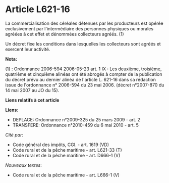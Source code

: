 # Article L621-16

La commercialisation des céréales détenues par les producteurs est opérée exclusivement par l'intermédiaire des personnes
physiques ou morales agréées à cet effet et dénommées collecteurs agréés. (1)

Un décret fixe les conditions dans lesquelles les collecteurs sont agréés et exercent leur activité.

**Nota:**

(1) : Ordonnance 2006-594 2006-05-23 art. 1 IX : Les deuxième, troisième, quatrième et cinquième alinéas ont été abrogés à
compter de la publication du décret prévu au dernier alinéa de l'article L. 621-16 dans sa rédaction issue de l'ordonnance n°
2006-594 du 23 mai 2006. (décret n°2007-870 du 14 mai 2007 au JO du 15).

**Liens relatifs à cet article**

**Liens**:

  - DEPLACE: Ordonnance n°2009-325 du 25 mars 2009 - art. 2
  - TRANSFERE: Ordonnance n°2010-459 du 6 mai 2010 - art. 5

_Cité par_:

  - Code général des impôts, CGI. - art. 1619 (VD)
  - Code rural et  de la pêche maritime - art. L621-33 (T)
  - Code rural et de la pêche maritime - art. D666-1 (V)

_Nouveaux textes_:

  - Code rural et  de la pêche maritime - art. L666-1 (V)
